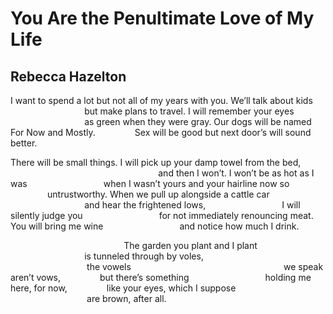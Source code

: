 # You Are the Penultimate Love of My Life
## Rebecca Hazelton
I want to spend a lot but not all of my years with you.
We’ll talk about kids
                              but make plans to travel.
I will remember your eyes
                              as green when they were gray.
Our dogs will be named For Now and Mostly.
               Sex will be good but next door’s will sound better.

There will be small things.
I will pick up your damp towel from the bed,
                                                            and then I won’t.
I won’t be as hot as I was
                              when I wasn’t yours
and your hairline now so
               untrustworthy.
When we pull up alongside a cattle car
                              and hear the frightened lows,
                              I will silently judge you
                              for not immediately renouncing meat.
You will bring me wine
                              and notice how much I drink.

                                              The garden you plant and I plant
                              is tunneled through by voles,
                                                             the vowels
                                                             we speak aren’t
vows,
               but there’s something
                              holding me here, for now,
               like your eyes, which I suppose
                                                             are brown, after
all.